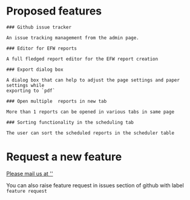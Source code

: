 # Proposed features
```text
### Github issue tracker

An issue tracking management from the admin page. 
```

```text
### Editor for EFW reports

A full fledged report editor for the EFW report creation
```

```text
### Export dialog box

A dialog box that can help to adjust the page settings and paper settings while
exporting to `pdf`
```

```text
### Open multiple  reports in new tab

More than 1 reports can be opened in various tabs in same page
```

```text
### Sorting functionality in the scheduling tab

The user can sort the scheduled reports in the scheduler table
```






# Request a new feature 
 
[Please mail us at ''](mailto:'')

You can also raise feature request in issues section of github with label `feature request`